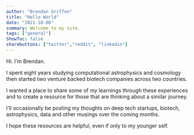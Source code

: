 ```yaml
---
author: "Brendan Griffen"
title: "Hello World"
date: "2021-10-06"
summary: Welcome to my site.
tags: ["general"]
ShowToc: false
sharebuttons: ["twitter","reddit", "linkedin"]
---
```


Hi. I'm Brendan.

I spent eight years studying computational astrophysics and cosmology then started two venture backed biotech companies across two countries. 

I wanted a place to share some of my learnings through these experiences and to create a resource for those that are thinking about a similar journey. 

I'll occasionally be posting my thoughts on deep tech startups, biotech, astrophysics, data and other musings over the coming months. 

I hope these resources are helpful, even if only to my younger self.
